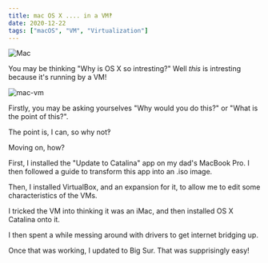 ```yaml
---
title: mac OS X .... in a VM‽
date: 2020-12-22
tags: ["macOS", "VM", "Virtualization"]
---
```


![Mac](https://i.ibb.co/5LW5Bkd/Mac.png)



You may be thinking "Why is OS X so intresting?" Well _this_ is intresting because it\'s running by a VM!



![mac-vm](https://i.ibb.co/tPZsRb6/mac-vm.png)



Firstly, you may be asking yourselves "Why would you do this?" or "What is the point of this?".  

The point is, I can, so why not‽

Moving on, how?  

First, I installed the "Update to Catalina" app on my dad\'s MacBook Pro. I then followed a guide to transform this app into an .iso image.  

Then, I installed VirtualBox, and an expansion for it, to allow me to edit some characteristics of the VMs.  

I tricked the VM into thinking it was an iMac, and then installed OS X Catalina onto it.  

I then spent a while messing around with drivers to get internet bridging up.  

Once that was working, I updated to Big Sur. That was supprisingly easy!

